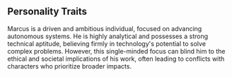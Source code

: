 ## Personality Traits
Marcus is a driven and ambitious individual, focused on advancing autonomous systems. He is highly analytical and possesses a strong technical aptitude, believing firmly in technology's potential to solve complex problems. However, this single-minded focus can blind him to the ethical and societal implications of his work, often leading to conflicts with characters who prioritize broader impacts.
